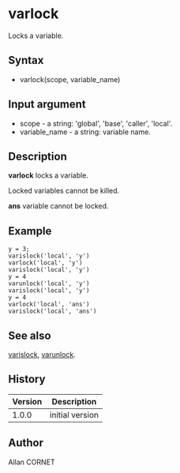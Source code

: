 

# varlock

Locks a variable.

## Syntax

- varlock(scope, variable_name)

## Input argument

 - scope - a string: 'global', 'base', 'caller', 'local'.
 - variable_name - a string: variable name.

## Description


  <p><b>varlock</b> locks a variable.</p>
  <p>Locked variables cannot be killed.</p>
  <p><b>ans</b> variable cannot be locked.</p>


## Example

```Nelson
y = 3;
varislock('local', 'y')
varlock('local', 'y')
varislock('local', 'y')
y = 4
varunlock('local', 'y')
varislock('local', 'y')
y = 4
varlock('local', 'ans')
varislock('local', 'ans')
```

## See also

[varislock](varislock.md), [varunlock](varunlock.md).
## History

|Version|Description|
|------|------|
|1.0.0|initial version|


## Author

Allan CORNET



